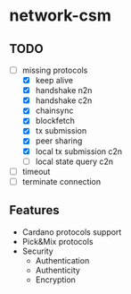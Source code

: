 # network-csm

## TODO

- [ ] missing protocols
  - [x] keep alive
  - [x] handshake n2n
  - [x] handshake c2n
  - [x] chainsync
  - [x] blockfetch
  - [x] tx submission
  - [x] peer sharing
  - [x] local tx submission c2n
  - [ ] local state query c2n
- [ ] timeout
- [ ] terminate connection

## Features

* Cardano protocols support
* Pick&Mix protocols
* Security
  * Authentication
  * Authenticity
  * Encryption
